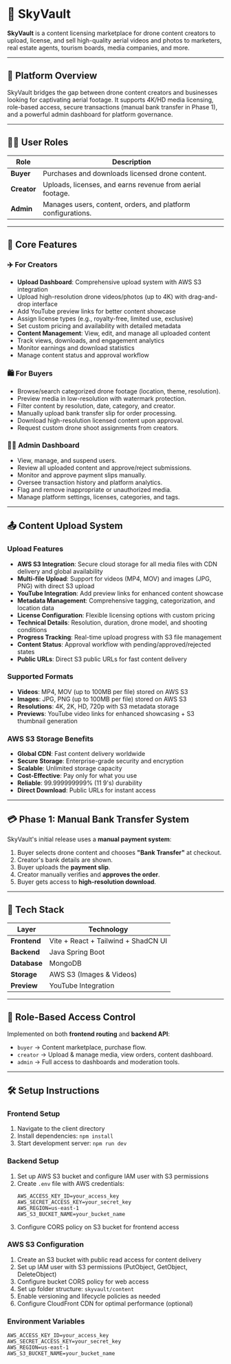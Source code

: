 # 🌌 SkyVault

**SkyVault** is a content licensing marketplace for drone content creators to upload, license, and sell high-quality aerial videos and photos to marketers, real estate agents, tourism boards, media companies, and more.

---

## 🚀 Platform Overview

SkyVault bridges the gap between drone content creators and businesses looking for captivating aerial footage. It supports 4K/HD media licensing, role-based access, secure transactions (manual bank transfer in Phase 1), and a powerful admin dashboard for platform governance.

---

## 🧑‍💼 User Roles

| Role        | Description                                                  |
| ----------- | ------------------------------------------------------------ |
| **Buyer**   | Purchases and downloads licensed drone content.              |
| **Creator** | Uploads, licenses, and earns revenue from aerial footage.    |
| **Admin**   | Manages users, content, orders, and platform configurations. |

---

## 🔑 Core Features

### ✈️ For Creators

- **Upload Dashboard**: Comprehensive upload system with AWS S3 integration
- Upload high-resolution drone videos/photos (up to 4K) with drag-and-drop interface
- Add YouTube preview links for better content showcase
- Assign license types (e.g., royalty-free, limited use, exclusive)
- Set custom pricing and availability with detailed metadata
- **Content Management**: View, edit, and manage all uploaded content
- Track views, downloads, and engagement analytics
- Monitor earnings and download statistics
- Manage content status and approval workflow

### 🛍️ For Buyers

- Browse/search categorized drone footage (location, theme, resolution).
- Preview media in low-resolution with watermark protection.
- Filter content by resolution, date, category, and creator.
- Manually upload bank transfer slip for order processing.
- Download high-resolution licensed content upon approval.
- Request custom drone shoot assignments from creators.

### 🧑‍💻 Admin Dashboard

- View, manage, and suspend users.
- Review all uploaded content and approve/reject submissions.
- Monitor and approve payment slips manually.
- Oversee transaction history and platform analytics.
- Flag and remove inappropriate or unauthorized media.
- Manage platform settings, licenses, categories, and tags.

---

## 📤 Content Upload System

### Upload Features

- **AWS S3 Integration**: Secure cloud storage for all media files with CDN delivery and global availability
- **Multi-file Upload**: Support for videos (MP4, MOV) and images (JPG, PNG) with direct S3 upload
- **YouTube Integration**: Add preview links for enhanced content showcase
- **Metadata Management**: Comprehensive tagging, categorization, and location data
- **License Configuration**: Flexible licensing options with custom pricing
- **Technical Details**: Resolution, duration, drone model, and shooting conditions
- **Progress Tracking**: Real-time upload progress with S3 file management
- **Content Status**: Approval workflow with pending/approved/rejected states
- **Public URLs**: Direct S3 public URLs for fast content delivery

### Supported Formats

- **Videos**: MP4, MOV (up to 100MB per file) stored on AWS S3
- **Images**: JPG, PNG (up to 100MB per file) stored on AWS S3
- **Resolutions**: 4K, 2K, HD, 720p with S3 metadata storage
- **Previews**: YouTube video links for enhanced showcasing + S3 thumbnail generation

### AWS S3 Storage Benefits

- **Global CDN**: Fast content delivery worldwide
- **Secure Storage**: Enterprise-grade security and encryption
- **Scalable**: Unlimited storage capacity
- **Cost-Effective**: Pay only for what you use
- **Reliable**: 99.999999999% (11 9's) durability
- **Direct Download**: Public URLs for instant access

---

## 💳 Phase 1: Manual Bank Transfer System

SkyVault's initial release uses a **manual payment system**:

1. Buyer selects drone content and chooses **"Bank Transfer"** at checkout.
2. Creator's bank details are shown.
3. Buyer uploads the **payment slip**.
4. Creator manually verifies and **approves the order**.
5. Buyer gets access to **high-resolution download**.

---

## 🧱 Tech Stack

| Layer        | Technology                          |
| ------------ | ----------------------------------- |
| **Frontend** | Vite + React + Tailwind + ShadCN UI |
| **Backend**  | Java Spring Boot                    |
| **Database** | MongoDB                             |
| **Storage**  | AWS S3 (Images & Videos)            |
| **Preview**  | YouTube Integration                 |

---

## 🔐 Role-Based Access Control

Implemented on both **frontend routing** and **backend API**:

- `buyer` → Content marketplace, purchase flow.
- `creator` → Upload & manage media, view orders, content dashboard.
- `admin` → Full access to dashboards and moderation tools.

---

## 🛠️ Setup Instructions

### Frontend Setup

1. Navigate to the client directory
2. Install dependencies: `npm install`
3. Start development server: `npm run dev`

### Backend Setup

1. Set up AWS S3 bucket and configure IAM user with S3 permissions
2. Create `.env` file with AWS credentials:
   ```
   AWS_ACCESS_KEY_ID=your_access_key
   AWS_SECRET_ACCESS_KEY=your_secret_key
   AWS_REGION=us-east-1
   AWS_S3_BUCKET_NAME=your_bucket_name
   ```
3. Configure CORS policy on S3 bucket for frontend access

### AWS S3 Configuration

1. Create an S3 bucket with public read access for content delivery
2. Set up IAM user with S3 permissions (PutObject, GetObject, DeleteObject)
3. Configure bucket CORS policy for web access
4. Set up folder structure: `skyvault/content`
5. Enable versioning and lifecycle policies as needed
6. Configure CloudFront CDN for optimal performance (optional)

### Environment Variables

```
AWS_ACCESS_KEY_ID=your_access_key
AWS_SECRET_ACCESS_KEY=your_secret_key
AWS_REGION=us-east-1
AWS_S3_BUCKET_NAME=your_bucket_name
```
